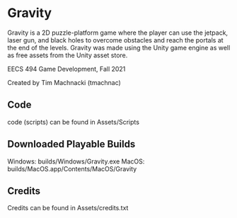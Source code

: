 # Gravity
Gravity is a 2D puzzle-platform game where the player can use the jetpack, laser
gun, and black holes to overcome obstacles and reach the portals at the end of the
levels. Gravity was made using the Unity game engine as well as free assets from the Unity asset store.

EECS 494 Game Development,  Fall 2021

Created by Tim Machnacki (tmachnac)

## Code
code (scripts) can be found in Assets/Scripts

## Downloaded Playable Builds
Windows: builds/Windows/Gravity.exe
MacOS: builds/MacOS.app/Contents/MacOS/Gravity

## Credits
Credits can be found in Assets/credits.txt